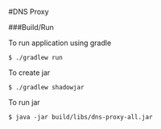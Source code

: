 #DNS Proxy

###Build/Run

To run application using gradle

```
$ ./gradlew run
```


To create jar

```
$ ./gradlew shadowjar
```


To run jar

```
$ java -jar build/libs/dns-proxy-all.jar
```
